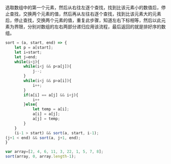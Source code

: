 选取数组中的第一个元素，然后从右往左逐个查找，找到比该元素小的数值后，停止查找，交换两个元素的值，然后再从左往右逐个查找，找到比该元素大的元素后，停止查找，交换两个元素的值，重复此步骤，知道左右下标相等，然后以此元素为界限，分别对数组的左右两部分递归应用该流程，最后返回的就是排好序的数组。

```javascript
sort = (a, start, end) => {
	let p = a[start];
	let i=start;
	let j=end;
	while(i<j){
		while(i<j && p<a[j]){
			j--;
		}
		while(i<j && p>a[i]){
			i++;
		}
		if(a[i] == a[j] && i<j){
			i++
		}else{
			let temp = a[i];
			a[i] = a[j];
			a[j] = temp;
		}
	}
	(i-1 > start) && sort(a, start, i-1);
(j+1 < end) && sort(a, j+1, end);
}

var array=[2, 4, 6, 11, 3, 22, 1, 5, 7, 8];
sort(array, 0, array.length-1);
```

